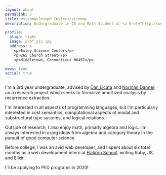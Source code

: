 ```yaml
---
layout: about
permalink: /
title: <strong>Joseph Cutler</strong>
description: Undergraduate in CS and Math Student at <a href="http://wesleyan.edu/">Wesleyan University</a>

profile:
  align: right
  image: prof_pic.jpg
  address: >
    <p>Exley Science Center</p>
    <p>265 Church Street</p>
    <p>Middletown, Connecticut 06457</p>

news: true
social: true
---
```


I'm a 3rd year undergraduate, advised by [Dan Licata](http://dlicata.web.wesleyan.edu/) and [Norman Danner](http://ndanner.faculty.wesleyan.edu/) on a research
project which seeks to formalize amortized analysis by recurrence extraction.

I'm interested in all aspects of programming languages, but I'm particularly interested in cost semantics, computational aspects of modal and substructural type systems, and logical relations.

Outside of research, I also enjoy math, primarly algebra and logic. I’m always interested in using ideas from algebra and category theory in the pursuit of good computer science.

Before college, I was an avid web developer, and I spent about six total months as a web development intern at [Flatiron School](https://flatironschool.com/),
writing Ruby, JS, and Elixir.

I'll be applying to PhD programs in 2020!
